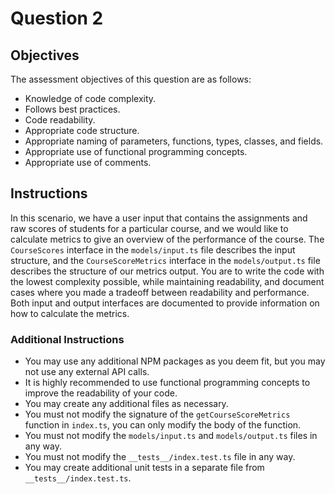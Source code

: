 # Question 2

## Objectives
The assessment objectives of this question are as follows:
- Knowledge of code complexity.
- Follows best practices.
- Code readability.
- Appropriate code structure.
- Appropriate naming of parameters, functions, types, classes, and fields.
- Appropriate use of functional programming concepts.
- Appropriate use of comments.

## Instructions
In this scenario, we have a user input that contains the assignments and raw scores of students for a particular course, and we would like to calculate metrics to give an overview of the performance of the course. The `CourseScores` interface in the `models/input.ts` file describes the input structure, and the `CourseScoreMetrics` interface in the `models/output.ts` file describes the structure of our metrics output. You are to write the code with the lowest complexity possible, while maintaining readability, and document cases where you made a tradeoff between readability and performance. Both input and output interfaces are documented to provide information on how to calculate the metrics.

### Additional Instructions
- You may use any additional NPM packages as you deem fit, but you may not use any external API calls.
- It is highly recommended to use functional programming concepts to improve the readability of your code.
- You may create any additional files as necessary.
- You must not modify the signature of the `getCourseScoreMetrics` function in `index.ts`, you can only modify the body of the function.
- You must not modify the `models/input.ts` and `models/output.ts` files in any way.
- You must not modify the `__tests__/index.test.ts` file in any way.
- You may create additional unit tests in a separate file from `__tests__/index.test.ts`.
